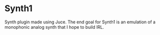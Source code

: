 # Synth1
Synth plugin made using Juce. The end goal for Synth1 is an emulation of a monophonic analog synth that I hope to build IRL.
